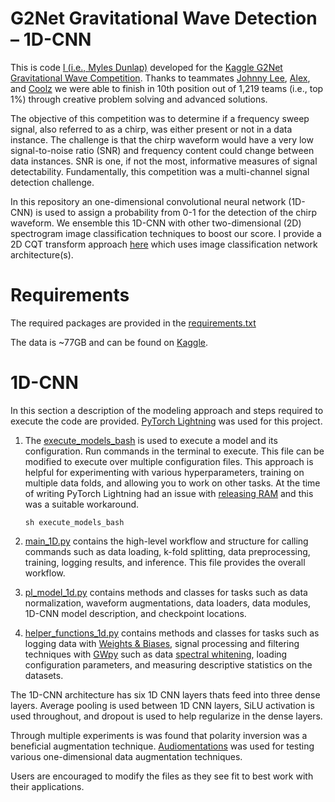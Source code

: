 # G2Net Gravitational Wave Detection – 1D-CNN



This is code [I (i.e., Myles Dunlap)](https://www.kaggle.com/dunlap0924) developed for the [Kaggle G2Net Gravitational Wave Competition](https://www.kaggle.com/c/g2net-gravitational-wave-detection/overview). Thanks to teammates [Johnny Lee](https://www.kaggle.com/wuliaokaola), [Alex](https://www.kaggle.com/lihuajing), and [Coolz](https://www.kaggle.com/cooolz) we were able to finish in 10th position out of 1,219 teams (i.e., top 1%) through creative problem solving and advanced solutions.

The objective of this competition was to determine if a frequency sweep signal, also referred to as a chirp, was either present or not in a data instance. The challenge is that the chirp waveform would have a very low signal-to-noise ratio (SNR) and frequency content could change between data instances. SNR is one, if not the most, informative measures of signal detectability. Fundamentally, this competition was a multi-channel signal detection challenge.

In this repository an one-dimensional convolutional neural network (1D-CNN) is used to assign a probability from 0-1 for the detection of the chirp waveform. We ensemble this 1D-CNN with other two-dimensional (2D) spectrogram image classification techniques to boost our score. I provide a 2D CQT transform approach [here](https://github.com/mddunlap924/G2Net_Spectrogram-Classification) which uses image classification network architecture(s).

# Requirements

The required packages are provided in the [requirements.txt](https://github.com/mddunlap924/G2Net_1D-CNN/blob/main/requirements.txt)

The data is ~77GB and can be found on [Kaggle](https://www.kaggle.com/c/g2net-gravitational-wave-detection/data). 

# 1D-CNN

In this section a description of the modeling approach and steps required to execute the code are provided. [PyTorch Lightning][1] was used for this project. 

1. The [execute_models_bash]() is used to execute a model and its configuration. Run commands in the terminal to execute. This file can be modified to execute over multiple configuration files. This approach is helpful for experimenting with various hyperparameters, training on multiple data folds,  and allowing you to work on other tasks. At the time of writing PyTorch Lightning had an issue with [releasing RAM][2] and this was a suitable workaround.

   ```
   sh execute_models_bash
   ```

2. [main_1D.py]() contains the high-level workflow and structure for calling commands such as data loading, k-fold splitting, data preprocessing, training, logging results, and inference. This file provides the overall workflow. 

3. [pl_model_1d.py]() contains methods and classes for tasks such as data normalization, waveform augmentations, data loaders, data modules, 1D-CNN model description, and checkpoint locations.

4. [helper_functions_1d.py]() contains methods and classes for tasks such as logging data with [Weights & Biases][3], signal processing and filtering techniques with [GWpy][4] such as data [spectral whitening][5], loading configuration parameters, and measuring descriptive statistics on the datasets.

The 1D-CNN architecture has six 1D CNN layers thats feed into three dense layers. Average pooling is used between 1D CNN layers, SiLU activation is used throughout, and dropout is used to help regularize in the dense layers.

Through multiple experiments is was found that polarity inversion was a beneficial augmentation technique. [Audiomentations][6] was used for testing various one-dimensional data augmentation techniques.

Users are encouraged to modify the files as they see fit to best work with their applications. 

[1]: https://www.pytorchlightning.ai/	"PyTorch Lightning"
[2]: https://github.com/PyTorchLightning/pytorch-lightning/issues/2010	"RAM not correctly released when training a pl module multiple times #2010"
[3]: http://www.xsgeo.com/course/spec.htm	"Weights & Biases"
[4]: https://gwpy.github.io/	"GWpy"
[5]: http://www.xsgeo.com/course/spec.htm	"Spectral Whitening in Practice"
[6]: https://github.com/iver56/audiomentations	"Audiomentations"

